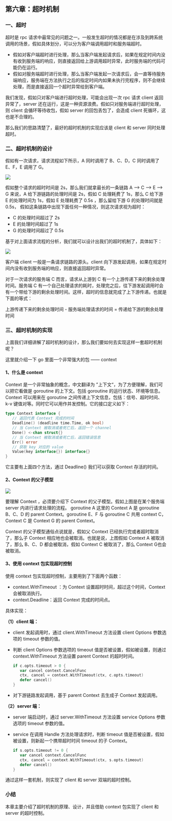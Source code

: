 ## 第六章：超时机制

### 一、超时

超时是 rpc 请求中最常见的问题之一。一般发生超时的情况都是在涉及到跨系统调用的场景，假如具体划分，可以分为客户端调用超时和服务端超时。

- 假如对客户端超时进行处理，那么当客户端发起请求后，如果在规定时间内没有收到服务端的响应，则直接返回给上游调用超时异常，此时服务端的代码可能仍在运行。
- 假如对服务端超时进行处理，那么当客户端发起一次请求后，会一直等待服务端响应，服务端在方法执行之后的指定时间内如果未执行完程序，则不会继续处理，而是直接返回一个超时异常给到客户端。

我们发现，假如只对客户端进行超时处理，可能会出现一次 rpc 请求 client 返回异常了，server 还在运行，这是一种资源浪费。假如只对服务端进行超时处理，则 client 会循环等待收包，假如 server 的回包丢包了，会造成 client 死循环，这也是不合理的。

那么我们的思路清楚了，最好的超时机制的实现应该是 client 和 server 同时处理超时。

### 二、超时机制的设计

假如有一次请求，请求流程如下所示，A 同时调用了 B、C、D，C 同时调用了 E、F，E 调用了 G。


![](https://user-gold-cdn.xitu.io/2020/3/16/170df44c08a5eacc?w=1714&h=814&f=jpeg&s=72890)

假如整个请求的超时时间是 2s，那么我们就拿最长的一条链路 A ——> C ——> E ——> G 来说，A 给下游链路的处理时间是 2s，假如 C 处理耗费了 1s，那么 C 给下游 E 的处理时间为 1s，假如 E 处理耗费了 0.5s ，那么留给下游 G 的处理时间就是 0.5s， 假如这条链路中出现下面任何一种情况，则这次请求视为超时：

- C 的处理时间超过了 2s
- E 的处理时间超过了 1s
- G 的处理时间超过了 0.5s

基于对上面请求流程的分析，我们就可以设计出我们的超时机制了，具体如下：


![](https://user-gold-cdn.xitu.io/2020/3/16/170df44e88d6cbcd?w=1830&h=1070&f=jpeg&s=189180)

客户端 client 一般是一条请求链路的源头。client 向下游发起调用，如果在规定时间内没有收到服务端的响应，则直接返回超时异常。

对于一次请求的服务端 C 而言，请求从上游到 C 有一个上游传递下来的剩余处理时间。服务端 C 有一个自己处理请求的耗时，处理完之后，往下游发起调用时会有一个带给下游的剩余处理时间。这样，超时的信息就完成了上下游传递。也就是下面的等式：

上游传递下来的剩余处理时间 - 服务端处理请求的时间 = 传递给下游的剩余处理时间

### 三、超时机制的实现

上面我们详细讲解了超时机制的设计，那么我们要如何去实现这样一套超时机制呢？

这里就介绍一下 go 里面一个非常强大的包 —— context 

#### 1、什么是 context

Context 是一个非常抽象的概念，中文翻译为 ”上下文“，为了方便理解，我们可以把它看做是 goroutine 的上下文。包括 goroutine 的运行状态、环境等信息。Context 可以用来在 goroutine 之间传递上下文信息，包括：信号、超时时间、k-v 键值对等。同时它可以用作并发控制。它的接口定义如下：

```go
type Context interface {
   // 返回代表 Context 完成的时间
   Deadline() (deadline time.Time, ok bool)
   // 当 Context 被取消或者死亡后，返回一个 channel
   Done() <-chan struct{}
   // 当 Context 被取消或者死亡后，返回错误信息
   Err() error
   // 获取 key 对应的 value
   Value(key interface{}) interface{}
}
```

它主要有上面四个方法，通过 Deadline() 我们可以获取 Context 存活的时间。

#### 2、Context 的父子模型


![](https://user-gold-cdn.xitu.io/2020/3/16/170df451e4a078df?w=1738&h=888&f=jpeg&s=102267)

要理解 Context ，必须要介绍下 Context 的父子模型。假如上图是在某个服务端 server 内进行请求处理的流程。 goroutine A 这里的 Context A 是 goroutine B、C、D 的 parent Context。goroutine E、F 与 goroutine C 共用 context C，Context C 是 Context G 的 parent Context。

Context 的父子模型通俗点说就是，假如父 Context 已经执行完或者超时取消了，那么子 Context 相应地也会被取消。也就是说，上图假如 Context A 被取消了，那么 B、C、D 都会被取消，假如 Context C 被取消了，那么 Context G也会被取消。

#### 3、使用 context 包实现超时控制

使用 context 包实现超时控制，主要用到了下面两个函数：

- context.WithTimeout ：为 Context 设置超时时间，超过这个时间，Context 会被取消执行。
- context.Deadline：返回 Context 完成的时间点。

具体实现：

**（1）client 端：**

- client 发起调用时，通过 client.WithTimeout 方法设置 client Options 参数选项的 timeout 参数的值。

- 判断 client Options 参数选项的 timeout 值是否被设置，假如被设置，则通过 context.WithTimeout 方法设置 parent Context 的超时时间。

  ```go
  if c.opts.timeout > 0 {
     var cancel context.CancelFunc
     ctx, cancel = context.WithTimeout(ctx, c.opts.timeout)
     defer cancel()
  }
  ```

- 对下游链路发起调用，基于 parent Context 去生成子 Context 发起调用。

**（2）server 端：**

- server 端启动时，通过 server.WithTimeout 方法设置 service Options 参数选项的 timeout 参数的值。

- service 在调用 Handle 方法处理请求时，判断 timeout 值是否被设置，假如被设置，则新起一个携带超时时间 timeout 的子 Context。

  ```go
  if s.opts.timeout != 0 {
     var cancel context.CancelFunc
     ctx, cancel = context.WithTimeout(ctx, s.opts.timeout)
     defer cancel()
  }
  ```

通过这样一套机制，则实现了 client 和 server 双端的超时控制。



### 小结

本章主要介绍了超时机制的原理、设计，并且借助 context 包实现了 client 和 server 的超时控制。